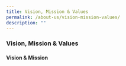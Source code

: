 ```yaml
---
title: Vision, Mission & Values
permalink: /about-us/vision-mission-values/
description: ""
---
```

### **Vision, Mission & Values**
#### **Vision & Mission**
